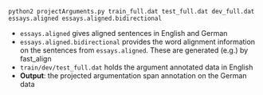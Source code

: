 ```python2 projectArguments.py train_full.dat test_full.dat dev_full.dat essays.aligned essays.aligned.bidirectional```

   * ``essays.aligned`` gives aligned sentences in English and German
   * ``essays.aligned.bidirectional`` provides the word alignment information on the sentences from ``essays.aligned``. These are generated (e.g.) by fast_align
   * ``train/dev/test_full.dat`` holds the argument annotated data in English
   * **Output**: the projected argumentation span annotation on the German data
